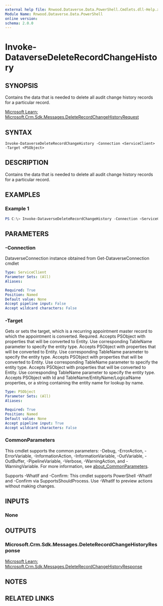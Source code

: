 ```yaml
---
external help file: Rnwood.Dataverse.Data.PowerShell.Cmdlets.dll-Help.xml
Module Name: Rnwood.Dataverse.Data.PowerShell
online version:
schema: 2.0.0
---
```


# Invoke-DataverseDeleteRecordChangeHistory

## SYNOPSIS
Contains the data that is needed to delete all audit change history records for a particular record.

[Microsoft Learn: Microsoft.Crm.Sdk.Messages.DeleteRecordChangeHistoryRequest](https://learn.microsoft.com/dotnet/api/Microsoft.Crm.Sdk.Messages.DeleteRecordChangeHistoryRequest)

## SYNTAX

```
Invoke-DataverseDeleteRecordChangeHistory -Connection <ServiceClient> -Target <PSObject>
```

## DESCRIPTION
Contains the data that is needed to delete all audit change history records for a particular record.

## EXAMPLES

### Example 1
```powershell
PS C:\> Invoke-DataverseDeleteRecordChangeHistory -Connection <ServiceClient> -Target <PSObject>
```

## PARAMETERS

### -Connection
DataverseConnection instance obtained from Get-DataverseConnection cmdlet

```yaml
Type: ServiceClient
Parameter Sets: (All)
Aliases:

Required: True
Position: Named
Default value: None
Accept pipeline input: False
Accept wildcard characters: False
```

### -Target
Gets or sets the target, which is a recurring appointment master record to which the appointment is converted. Required. Accepts PSObject with properties that will be converted to Entity. Use corresponding TableName parameter to specify the entity type. Accepts PSObject with properties that will be converted to Entity. Use corresponding TableName parameter to specify the entity type. Accepts PSObject with properties that will be converted to Entity. Use corresponding TableName parameter to specify the entity type. Accepts PSObject with properties that will be converted to Entity. Use corresponding TableName parameter to specify the entity type. Accepts PSObject with Id and TableName/EntityName/LogicalName properties, or a string containing the entity name for lookup by name.

```yaml
Type: PSObject
Parameter Sets: (All)
Aliases:

Required: True
Position: Named
Default value: None
Accept pipeline input: True
Accept wildcard characters: False
```

### CommonParameters
This cmdlet supports the common parameters: -Debug, -ErrorAction, -ErrorVariable, -InformationAction, -InformationVariable, -OutVariable, -OutBuffer, -PipelineVariable, -Verbose, -WarningAction, and -WarningVariable. For more information, see [about_CommonParameters](http://go.microsoft.com/fwlink/?LinkID=113216).

Supports -WhatIf and -Confirm: This cmdlet supports PowerShell -WhatIf and -Confirm via SupportsShouldProcess. Use -WhatIf to preview actions without making changes.

## INPUTS

### None
## OUTPUTS

### Microsoft.Crm.Sdk.Messages.DeleteRecordChangeHistoryResponse
[Microsoft Learn: Microsoft.Crm.Sdk.Messages.DeleteRecordChangeHistoryResponse](https://learn.microsoft.com/dotnet/api/Microsoft.Crm.Sdk.Messages.DeleteRecordChangeHistoryResponse)
## NOTES

## RELATED LINKS
